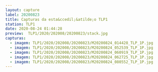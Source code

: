 ```yaml
---
layout: capture
label: 20200823
title: Capturas da esta&ccedil;&atilde;o TLP1
station: TLP1
date: 2020-08-24 01:44:28
preview:  TLP1/2020/202008/20200823/stack.jpg
capturas:
  - imagem: TLP1/2020/202008/20200823/M20200824_014428_TLP_1P.jpg
  - imagem: TLP1/2020/202008/20200823/M20200824_052539_TLP_1P.jpg
  - imagem: TLP1/2020/202008/20200823/M20200824_060919_TLP_1P.jpg
  - imagem: TLP1/2020/202008/20200823/M20200824_062725_TLP_1P.jpg
  - imagem: TLP1/2020/202008/20200823/M20200824_080552_TLP_1P.jpg
---
```

